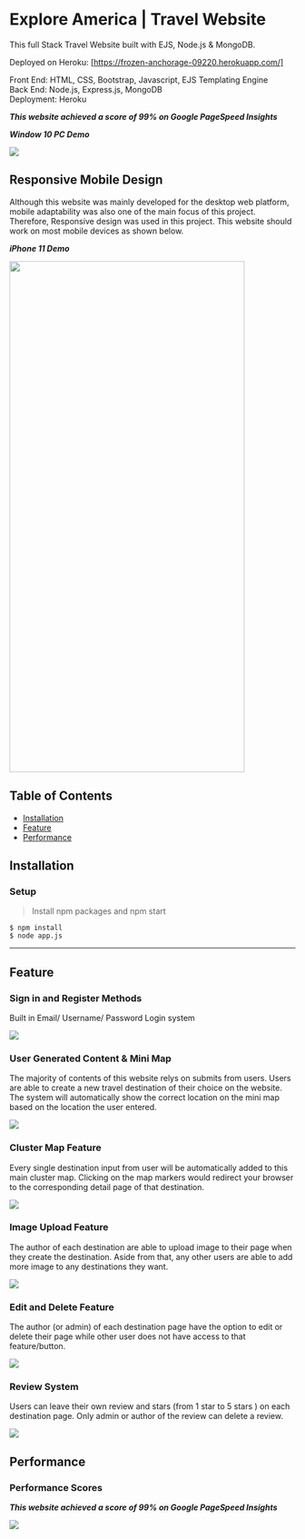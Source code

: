 # Explore America | Travel Website

This full Stack Travel Website built with EJS, Node.js & MongoDB.

Deployed on Heroku: [https://frozen-anchorage-09220.herokuapp.com/]

Front End: HTML, CSS, Bootstrap, Javascript, EJS Templating Engine  
Back End: Node.js, Express.js, MongoDB  
Deployment: Heroku  

***This website achieved a score of 99% on Google PageSpeed Insights***

***Window 10 PC Demo***

<img src="https://github.com/jeffylau50/ExploreAmericaWebsite/blob/master/demo/EAPCdemo.gif"/>


## Responsive Mobile Design

Although this website was mainly developed for the desktop web platform, mobile adaptability was also one of the main focus of this project. Therefore, Responsive design was used in this project. This website should work on most mobile devices as shown below.

***iPhone 11 Demo***

<img src="https://github.com/jeffylau50/ExploreAmericaWebsite/blob/master/demo/EAmobileDemo.gif" width="414" height="900"/>

## Table of Contents

- [Installation](#installation)
- [Feature](#feature)
- [Performance](#Performance)

## Installation  
  
### Setup

> Install npm packages and npm start

```shell
$ npm install
$ node app.js

```

---

## Feature

### Sign in and Register Methods

Built in Email/ Username/ Password Login system

<img src="https://github.com/jeffylau50/ExploreAmericaWebsite/blob/master/demo/EAregisterDemo.gif"/>

### User Generated Content & Mini Map

The majority of contents of this website relys on submits from users. Users are able to create a new travel destination of their choice on the website. The system will automatically show the correct location on the mini map based on the location the user entered.

<img src="https://github.com/jeffylau50/ExploreAmericaWebsite/blob/master/demo/createDemo1.gif"/>

### Cluster Map Feature

Every single destination input from user will be automatically added to this main cluster map. Clicking on the map markers would redirect your browser to the corresponding detail page of that destination.

<img src="https://github.com/jeffylau50/ExploreAmericaWebsite/blob/master/demo/mapDemo.gif"/>

### Image Upload Feature

The author of each destination are able to upload image to their page when they create the destination. Aside from that, any other users are able to add more image to any destinations they want.

<img src="https://github.com/jeffylau50/ExploreAmericaWebsite/blob/master/demo/uploadImage.PNG"/>

### Edit and Delete Feature

The author (or admin) of each destination page have the option to edit or delete their page while other user does not have access to that feature/button.

<img src="https://github.com/jeffylau50/ExploreAmericaWebsite/blob/master/demo/editdeleteDemo.gif"/>

### Review System

Users can leave their own review and stars (from 1 star to 5 stars ) on each destination page. Only admin or author of the review can delete a review.

<img src="https://github.com/jeffylau50/ExploreAmericaWebsite/blob/master/demo/reviewDemo.gif"/>

## Performance


### Performance Scores

***This website achieved a score of 99% on Google PageSpeed Insights***

<img src="https://github.com/jeffylau50/ExploreAmericaWebsite/blob/master/demo/testResult.PNG"/>
